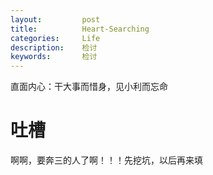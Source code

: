```yaml
---
layout:     	post
title:      	Heart-Searching
categories: 	Life
description:   	检讨
keywords: 		检讨
---
```


直面内心：干大事而惜身，见小利而忘命

# 吐槽

啊啊，要奔三的人了啊！！！先挖坑，以后再来填

